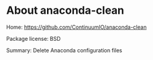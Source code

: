 About anaconda-clean
====================

Home: https://github.com/ContinuumIO/anaconda-clean

Package license: BSD

Summary: Delete Anaconda configuration files
